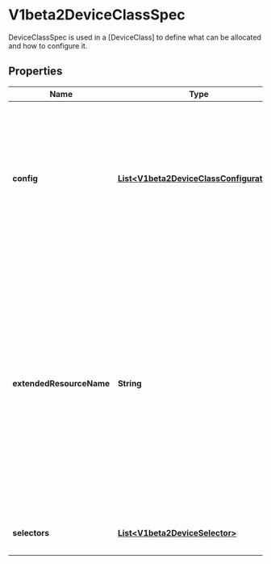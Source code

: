 

# V1beta2DeviceClassSpec

DeviceClassSpec is used in a [DeviceClass] to define what can be allocated and how to configure it.

## Properties

| Name | Type | Description | Notes |
|------------ | ------------- | ------------- | -------------|
|**config** | [**List&lt;V1beta2DeviceClassConfiguration&gt;**](V1beta2DeviceClassConfiguration.md) | Config defines configuration parameters that apply to each device that is claimed via this class. Some classses may potentially be satisfied by multiple drivers, so each instance of a vendor configuration applies to exactly one driver.  They are passed to the driver, but are not considered while allocating the claim. |  [optional] |
|**extendedResourceName** | **String** | ExtendedResourceName is the extended resource name for the devices of this class. The devices of this class can be used to satisfy a pod&#39;s extended resource requests. It has the same format as the name of a pod&#39;s extended resource. It should be unique among all the device classes in a cluster. If two device classes have the same name, then the class created later is picked to satisfy a pod&#39;s extended resource requests. If two classes are created at the same time, then the name of the class lexicographically sorted first is picked.  This is an alpha field. |  [optional] |
|**selectors** | [**List&lt;V1beta2DeviceSelector&gt;**](V1beta2DeviceSelector.md) | Each selector must be satisfied by a device which is claimed via this class. |  [optional] |



